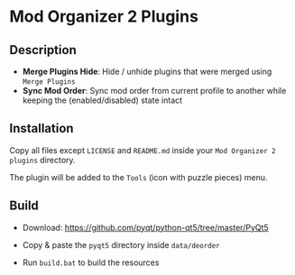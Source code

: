 # Mod Organizer 2 Plugins

## Description

- **Merge Plugins Hide**: Hide / unhide plugins that were merged using `Merge Plugins`
- **Sync Mod Order**: Sync mod order from current profile to another while keeping the (enabled/disabled) state intact

## Installation

Copy all files except `LICENSE` and `README.md` inside your `Mod Organizer 2` `plugins` directory.

The plugin will be added to the `Tools` (icon with puzzle pieces) menu.

## Build

- Download: https://github.com/pyqt/python-qt5/tree/master/PyQt5

- Copy & paste the `pyqt5` directory inside `data/deorder`

- Run `build.bat` to build the resources


